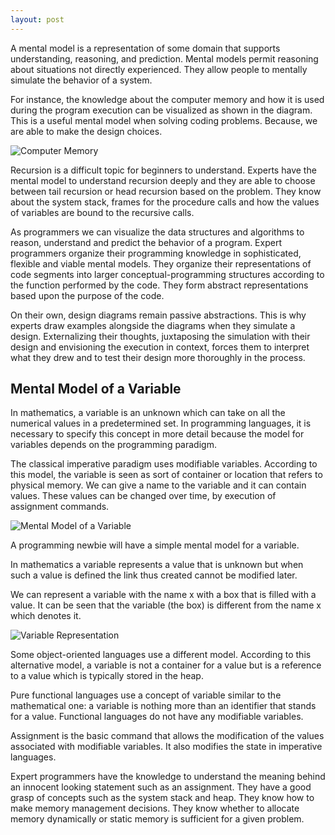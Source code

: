 ```yaml
---
layout: post
---
```


A mental model is a representation of some domain that supports understanding, reasoning, and prediction. Mental models permit reasoning about situations not directly experienced. They allow people to mentally simulate the behavior of a system. 

For instance, the knowledge about the computer memory and how it is used during the program execution can be visualized as shown in the diagram. This is a useful mental model when solving coding problems. Because, we are able to make the design choices.

![Computer Memory](https://www.codingskill.net/assets/images/computer-memory-layout.jpg)

Recursion is a difficult topic for beginners to understand. Experts have the mental model to understand recursion deeply and they are able to choose between tail recursion or head recursion based on the problem. They know about the system stack, frames for the procedure calls and how the values of variables are bound to the recursive calls.

As programmers we can visualize the data structures and algorithms to reason, understand and predict the behavior of a program. Expert programmers organize their programming knowledge in sophisticated, flexible and viable mental models. They organize their representations of code segments into larger conceptual-programming structures according to the function performed by the code. They form abstract representations based upon the purpose of the code. 

On their own, design diagrams remain passive abstractions. This is why experts draw examples alongside the diagrams when they simulate a design. Externalizing their thoughts, juxtaposing the simulation with their design and envisioning the execution in context, forces them to interpret what they drew and to test their design more thoroughly in the process.

## Mental Model of a Variable

In mathematics, a variable is an unknown which can take on all the numerical values in a predetermined set.  In programming languages, it is necessary to specify this concept in more detail because the model for variables depends on the programming paradigm. 

The classical imperative paradigm uses modifiable variables. According to this model, the variable is seen as sort of container or location that refers to physical memory. We can give a name to the variable and it can contain values. These values can be changed over time, by execution of assignment commands.

![Mental Model of a Variable](https://www.codingskill.net/assets/images/mental-model-variable.png)

A programming newbie will have a simple mental model for a variable.

In mathematics a variable represents a value that is unknown but when such a value is defined the link thus created cannot be modified later.

We can represent a variable with the name x with a box that is filled with a value. It can be seen that the variable (the box) is different from the name x which denotes it. 

![Variable Representation](https://www.codingskill.net/assets/images/variable.png)

Some object-oriented languages use a different model. According to this alternative model, a variable is not a container for a value but is a reference to a value which is typically stored in the heap. 

Pure functional languages use a concept of variable similar to the mathematical one: a variable is nothing more than an identifier that stands for a value. Functional languages do not have any modifiable variables.

Assignment is the basic command that allows the modification of the values associated with modifiable variables. It also modifies the state in imperative languages.

Expert programmers have the knowledge to understand the meaning behind an innocent looking statement such as an assignment. They have a good grasp of concepts such as the system stack and heap. They know how to make memory management decisions. They know whether to allocate memory dynamically or static memory is sufficient for a given problem. 


